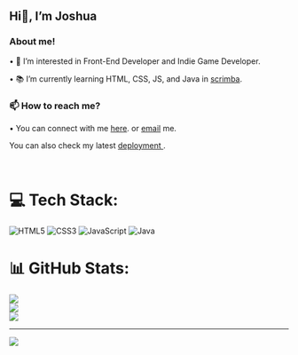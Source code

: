 
<h2>Hi👋, I’m Joshua</h2>

<h3> About me! </h3>
<p>• 🤔 I’m interested in Front-End Developer and Indie Game Developer. </p>

<p>• 📚 I’m currently learning HTML, CSS, JS, and Java in <a href =https://scrimba.com/dashboard#overview"> scrimba</a>.</p>

<h3>📫 How to reach me?</h3>
<p>• You can connect with me <a href = "https://bento.me/stygian">here</a>. or <a href = "mailto: hackstygian@gmail.com "> email</a> me.</p>

<p>You can also check my latest <a href = "https://devstygian.github.io/Login-Registratin-Form/"> deployment </a>.</p>

<br>

# 💻 Tech Stack:
![HTML5](https://img.shields.io/badge/html5-%23E34F26.svg?style=for-the-badge&logo=html5&logoColor=white) ![CSS3](https://img.shields.io/badge/css3-%231572B6.svg?style=for-the-badge&logo=css3&logoColor=white) ![JavaScript](https://img.shields.io/badge/javascript-%23323330.svg?style=for-the-badge&logo=javascript&logoColor=%23F7DF1E) ![Java](https://img.shields.io/badge/java-%23ED8B00.svg?style=for-the-badge&logo=java&logoColor=white)
# 📊 GitHub Stats:
![](https://github-readme-stats.vercel.app/api?username=devstygian&theme=midnight-purple&hide_border=true&include_all_commits=false&count_private=false)<br/>
![](https://github-readme-streak-stats.herokuapp.com/?user=devstygian&theme=midnight-purple&hide_border=true)<br/>
![](https://github-readme-stats.vercel.app/api/top-langs/?username=devstygian&theme=midnight-purple&hide_border=true&include_all_commits=false&count_private=false&layout=compact)

---
[![](https://visitcount.itsvg.in/api?id=devstygian&icon=2&color=0)](https://visitcount.itsvg.in)

<!-- Proudly created with GPRM ( https://gprm.itsvg.in ) -->
